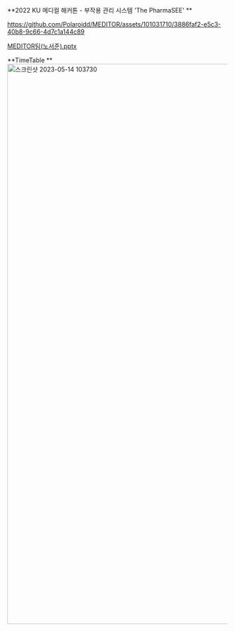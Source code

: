 **2022 KU 메디컬 해커톤 - 부작용 관리 시스템 'The PharmaSEE'
**



https://github.com/Polaroidd/MEDITOR/assets/101031710/3886faf2-e5c3-40b8-9c66-4d7c1a144c89


[MEDITOR팀(노서준).pptx](https://github.com/Polaroidd/MEDITOR/files/11470936/MEDITOR.pptx)

**TimeTable
**
<img width="1280" alt="스크린샷 2023-05-14 103730" src="https://github.com/Polaroidd/MEDITOR/assets/101031710/1ad89337-130d-4afb-b412-74ef75db1fad">

